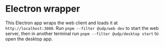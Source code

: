 # Electron wrapper

This Electron app wraps the web client and loads it at `http://localhost:3000`.
Run `pnpm --filter @udp/web dev` to start the web server, then in another
terminal run `pnpm --filter @udp/desktop start` to open the desktop app.
